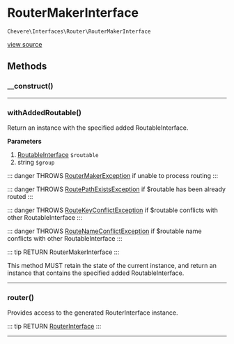 # RouterMakerInterface

`Chevere\Interfaces\Router\RouterMakerInterface`

[view source](https://github.com/chevere/chevere/blob/master/interfaces/Router/RouterMakerInterface.php)

## Methods

### __construct()


---

### withAddedRoutable()

Return an instance with the specified added RoutableInterface.

**Parameters**

1. [RoutableInterface](./RoutableInterface.md) `$routable`
2. string `$group`

::: danger THROWS
[RouterMakerException](../../Exceptions/Router/RouterMakerException.md)
 if unable to process routing
:::

::: danger THROWS
[RoutePathExistsException](../../Exceptions/Router/RoutePathExistsException.md)
 if $routable has been already routed
:::

::: danger THROWS
[RouteKeyConflictException](../../Exceptions/Router/RouteKeyConflictException.md)
 if $routable conflicts with other RoutableInterface
:::

::: danger THROWS
[RouteNameConflictException](../../Exceptions/Router/RouteNameConflictException.md)
 if $routable name conflicts with other RoutableInterface
:::

::: tip RETURN
RouterMakerInterface
:::

This method MUST retain the state of the current instance, and return
an instance that contains the specified added RoutableInterface.

---

### router()

Provides access to the generated RouterInterface instance.

::: tip RETURN
[RouterInterface](./RouterInterface.md)
:::


---

